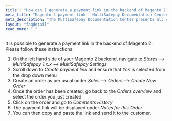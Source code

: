 ```yaml
---
title : "How can I generate a payment link in the backend of Magento 2?"
meta_title: "Magento 2 payment link - MultiSafepay Documentation Center"
meta_description: "The MultiSafepay Documentation Center presents all relevant information about our Plugins and API. You can also find support pages for Payment Methods, Tools and General Questions as well as the contact details of our Support and Integration Teams."
layout: "faqdetail"
read_more: "."
---
```


It is possible to generate a payment link in the backend of Magento 2. Please follow these instructions:

1. On the left hand side of your Magento 2 backend, navigate to _Stores_ --> _MultiSafepay 1.x.x_ --> _MultiSafepay Settings_
2. Scroll down to _Create payment link_ and ensure that _Yes_ is selected from the drop down menu
3. Create an order as per usual under _Sales_ --> _Orders_ --> _Create New Order_
4. Once the order has been created, go back to the _Orders overview_ and select the order you just created
5. Click on the order and go to _Comments History_
6. The payment link will be displayed under _Notes for this Order_
7. You can then copy and paste the link and send it to the customer.
